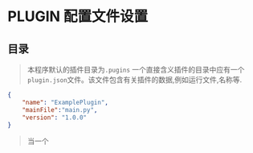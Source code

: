 # PLUGIN 配置文件设置

## 目录
> 本程序默认的插件目录为`.pugins`
>一个直接含义插件的目录中应有一个`plugin.json`文件。该文件包含有关插件的数据,例如运行文件,名称等.
>
```plugin.json
{
    "name": "ExamplePlugin",
    "mainFile":"main.py",
    "version": "1.0.0"
}
```
>
>当一个
